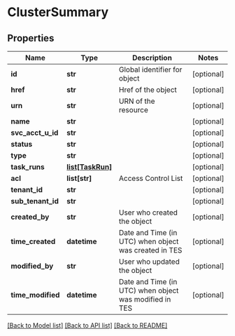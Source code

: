 # ClusterSummary

## Properties
Name | Type | Description | Notes
------------ | ------------- | ------------- | -------------
**id** | **str** | Global identifier for object | [optional] 
**href** | **str** | Href of the object | [optional] 
**urn** | **str** | URN of the resource | [optional] 
**name** | **str** |  | [optional] 
**svc_acct_u_id** | **str** |  | [optional] 
**status** | **str** |  | [optional] 
**type** | **str** |  | [optional] 
**task_runs** | [**list[TaskRun]**](TaskRun.md) |  | [optional] 
**acl** | **list[str]** | Access Control List | [optional] 
**tenant_id** | **str** |  | [optional] 
**sub_tenant_id** | **str** |  | [optional] 
**created_by** | **str** | User who created the object | [optional] 
**time_created** | **datetime** | Date and Time (in UTC) when object was created in TES | [optional] 
**modified_by** | **str** | User who updated the object | [optional] 
**time_modified** | **datetime** | Date and Time (in UTC) when object was modified in TES | [optional] 

[[Back to Model list]](../README.md#documentation-for-models) [[Back to API list]](../README.md#documentation-for-api-endpoints) [[Back to README]](../README.md)


